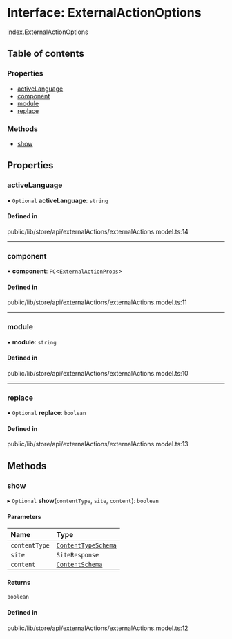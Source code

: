 # Interface: ExternalActionOptions

[index](../wiki/index).ExternalActionOptions

## Table of contents

### Properties

- [activeLanguage](../wiki/index.ExternalActionOptions#activelanguage)
- [component](../wiki/index.ExternalActionOptions#component)
- [module](../wiki/index.ExternalActionOptions#module)
- [replace](../wiki/index.ExternalActionOptions#replace)

### Methods

- [show](../wiki/index.ExternalActionOptions#show)

## Properties

### activeLanguage

• `Optional` **activeLanguage**: `string`

#### Defined in

public/lib/store/api/externalActions/externalActions.model.ts:14

___

### component

• **component**: `FC`<[`ExternalActionProps`](../wiki/index.ExternalActionProps)\>

#### Defined in

public/lib/store/api/externalActions/externalActions.model.ts:11

___

### module

• **module**: `string`

#### Defined in

public/lib/store/api/externalActions/externalActions.model.ts:10

___

### replace

• `Optional` **replace**: `boolean`

#### Defined in

public/lib/store/api/externalActions/externalActions.model.ts:13

## Methods

### show

▸ `Optional` **show**(`contentType`, `site`, `content`): `boolean`

#### Parameters

| Name | Type |
| :------ | :------ |
| `contentType` | [`ContentTypeSchema`](../wiki/index.ContentTypeSchema) |
| `site` | `SiteResponse` |
| `content` | [`ContentSchema`](../wiki/index.ContentSchema) |

#### Returns

`boolean`

#### Defined in

public/lib/store/api/externalActions/externalActions.model.ts:12
